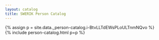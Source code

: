 ```yaml
---
layout: catalog
title: SWERIK Person Catalog
---
```

{% assign p = site.data._person-catalog.i-BtvLLTdEWsPLoULTnmNQvo %}
{% include person-catalog.html p=p %}

